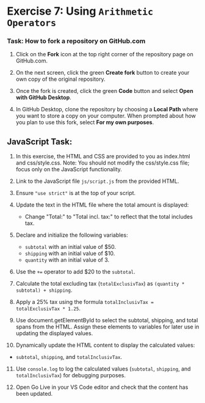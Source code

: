 # Exercise 7: Using `Arithmetic Operators`

### Task: How to fork a repository on GitHub.com

1. Click on the **Fork** icon at the top right corner of the repository page on GitHub.com.

2. On the next screen, click the green **Create fork** button to create your own copy of the original repository.

3. Once the fork is created, click the green **Code** button and select **Open with GitHub Desktop**.

4. In GitHub Desktop, clone the repository by choosing a **Local Path** where you want to store a copy on your computer. When prompted about how you plan to use this fork, select **For my own purposes**.

## JavaScript Task:

1. In this exercise, the HTML and CSS are provided to you as index.html and css/style.css.
   Note: You should not modify the css/style.css file; focus only on the JavaScript functionality.

2. Link to the JavaScript file `js/script.js` from the provided HTML.

3. Ensure `"use strict"` is at the top of your script.

4. Update the text in the HTML file where the total amount is displayed:

   - Change "Total:" to "Total incl. tax:" to reflect that the total includes tax.

5. Declare and initialize the following variables:
   - `subtotal` with an initial value of $50.
   - `shipping` with an initial value of $10.
   - `quantity` with an initial value of 3.
6. Use the `+=` operator to add $20 to the `subtotal`.

7. Calculate the total excluding tax (`totalExclusivTax`) as `(quantity * subtotal) + shipping`.

8. Apply a 25% tax using the formula `totalInclusivTax = totalExclusivTax * 1.25`.

9. Use document.getElementById to select the subtotal, shipping, and total spans from the HTML. Assign these elements to variables for later use in updating the displayed values.

10. Dynamically update the HTML content to display the calculated values:

- `subtotal`, `shipping`, and `totalInclusivTax`.

11. Use `console.log` to log the calculated values (`subtotal`, `shipping`, and `totalInclusivTax`) for debugging purposes.

12. Open Go Live in your VS Code editor and check that the content has been updated.
